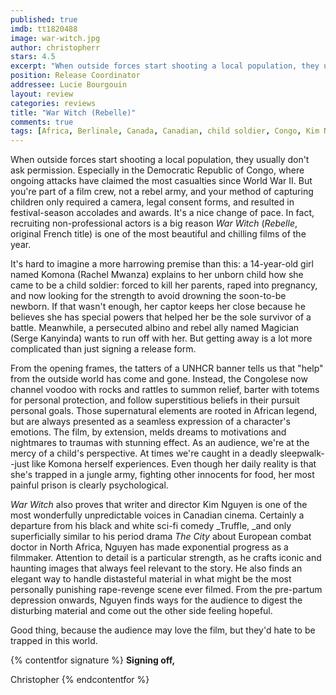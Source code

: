 ```yaml
---
published: true
imdb: tt1820488
image: war-witch.jpg
author: christopherr
stars: 4.5
excerpt: "When outside forces start shooting a local population, they usually don&rsquo;t ask &nbsp;permission. Especially in the Democratic Republic of Congo, where ongoing attacks have claimed the most casualties since World War II."
position: Release Coordinator
addressee: Lucie Bourgouin
layout: review
categories: reviews
title: "War Witch (Rebelle)"
comments: true
tags: [Africa, Berlinale, Canada, Canadian, child soldier, Congo, Kim Nguyen, Oscar, Rachel Mwanza, Rebelle, Uncategorized, war, War Witch]
---
```

When outside forces start shooting a local population, they usually don't ask  permission. Especially in the Democratic Republic of Congo, where ongoing attacks have claimed the most casualties since World War II. But you're part of a film crew, not a rebel army, and your method of capturing children only required a camera, legal consent forms, and resulted in festival-season accolades and awards. It's a nice change of pace. In fact, recruiting non-professional actors is a big reason _War Witch_ (_Rebelle_, original French title) is one of the most beautiful and chilling films of the year.

It's hard to imagine a more harrowing premise than this: a 14-year-old girl named Komona (Rachel Mwanza) explains to her unborn child how she came to be a child soldier: forced to kill her parents, raped into pregnancy, and now looking for the strength to avoid drowning the soon-to-be newborn. If that wasn't enough, her captor keeps her close because he believes she has special powers that helped her be the sole survivor of a battle. Meanwhile, a persecuted albino and rebel ally named Magician (Serge Kanyinda) wants to run off with her.  But getting away is a lot more complicated than just signing a release form.

From the opening frames, the tatters of a UNHCR banner tells us that "help" from the outside world has come and gone. Instead, the Congolese now channel voodoo with rocks and rattles to summon relief, barter with totems for personal protection, and follow superstitious beliefs in their pursuit personal goals. Those supernatural elements are rooted in African legend, but are always presented as a seamless expression of a character's emotions. The film, by extension, melds dreams to motivations and nightmares to traumas with stunning effect. As an audience, we're at the mercy of a child's perspective. At times we're caught in a deadly sleepwalk--just  like Komona herself experiences. Even though her daily reality is that she's trapped in a jungle army, fighting other innocents for food, her most painful prison is clearly psychological.

_War Witch_ also proves that writer and director Kim Nguyen is one of the most wonderfully unpredictable voices in Canadian cinema. Certainly a departure from his black and white sci-fi comedy _Truffle, _and only superficially similar to his period drama _The City_ about European combat doctor in North Africa, Nguyen has made exponential progress as a filmmaker. Attention to detail is a particular strength, as he crafts iconic and haunting images that always feel relevant to the story. He also finds an elegant way to handle distasteful material in what might be the most personally punishing rape-revenge scene ever filmed.  From the pre-partum depression onwards, Nguyen finds ways for the audience to digest the disturbing material and come out the other side feeling hopeful.

Good thing, because the audience may love the film, but they'd hate to be trapped in this world.

{% contentfor signature %}
**Signing off,**

Christopher
{% endcontentfor %}
